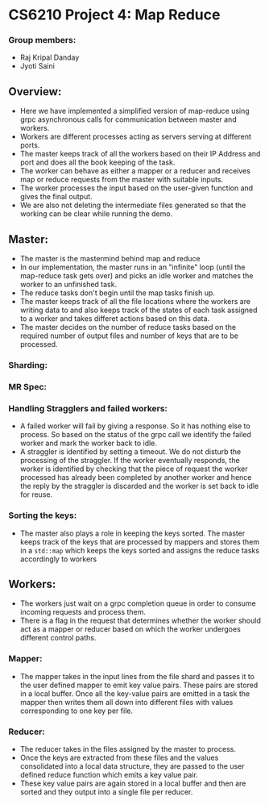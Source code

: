# CS6210 Project 4: Map Reduce

### Group members:

- Raj Kripal Danday
- Jyoti Saini

## Overview:

- Here we have implemented a simplified version of map-reduce using grpc asynchronous calls for communication between master and workers.
- Workers are different processes acting as servers serving at different ports.
- The master keeps track of all the workers based on their IP Address and port and does all the book keeping of the task.
- The worker can behave as either a mapper or a reducer and receives map or reduce requests from the master with suitable inputs.
- The worker processes the input based on the user-given function and gives the final output.
- We are also not deleting the intermediate files generated so that the working can be clear while running the demo.

## Master:

- The master is the mastermind behind map and reduce
- In our implementation, the master runs in an "infinite" loop (until the map-reduce task gets over) and picks an idle worker and matches the worker to an unfinished task.
- The reduce tasks don't begin until the map tasks finish up.
- The master keeps track of all the file locations where the workers are writing data to and also keeps track of the states of each task assigned to a worker and takes differet actions based on this data.
- The master decides on the number of reduce tasks based on the required number of output files and number of keys that are to be processed.

### Sharding:

### MR Spec:

### Handling Stragglers and failed workers:

- A failed worker will fail by giving a response. So it has nothing else to process. So based on the status of the grpc call we identify the failed worker and mark the worker back to idle.
- A straggler is identified by setting a timeout. We do not disturb the processing of the straggler. If the worker eventually responds, the worker is identified by checking that the piece of request the worker processed has already been completed by another worker and hence the reply by the straggler is discarded and the worker is set back to idle for reuse.

### Sorting the keys:

- The master also plays a role in keeping the keys sorted. The master keeps track of the keys that are processed by mappers and stores them in a ```std::map``` which keeps the keys sorted and assigns the reduce tasks accordingly to workers

## Workers:

- The workers just wait on a grpc completion queue in order to consume incoming requests and process them.
- There is a flag in the request that determines whether the worker should act as a mapper or reducer based on which the worker undergoes different control paths.

### Mapper:

- The mapper takes in the input lines from the file shard and passes it to the user defined mapper to emit key value pairs. These pairs are stored in a local buffer. Once all the key-value pairs are emitted in a task the mapper then writes them all down into different files with values corresponding to one key per file.

### Reducer:

- The reducer takes in the files assigned by the master to process. 
- Once the keys are extracted from these files and the values consolidated into a local data structure, they are passed to the user defined reduce function which emits a key value pair.
- These key value pairs are again stored in a local buffer and then are sorted and they output into a single file per reducer.

